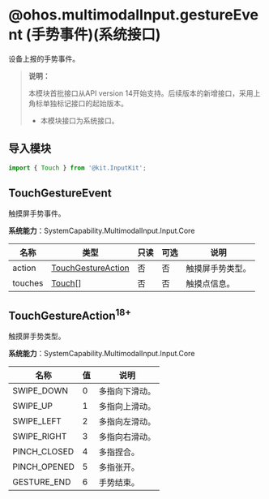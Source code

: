 # @ohos.multimodalInput.gestureEvent (手势事件)(系统接口)

设备上报的手势事件。

>  **说明：**
>
> 本模块首批接口从API version 14开始支持。后续版本的新增接口，采用上角标单独标记接口的起始版本。
>
> - 本模块接口为系统接口。

## 导入模块

```js
import { Touch } from '@kit.InputKit';
```

## TouchGestureEvent

触摸屏手势事件。

**系统能力**：SystemCapability.MultimodalInput.Input.Core

| 名称               | 类型                      | 只读 | 可选 | 说明             |
| ------------------ | ------------------------- | ---- | ---- | ---------------- |
| action | [TouchGestureAction](#touchgestureaction18) | 否   | 否   | 触摸屏手势类型。 |
| touches | [Touch](js-apis-touchevent.md#touch)[] | 否 | 否 | 触摸点信息。 |

## TouchGestureAction<sup>18+</sup>

触摸屏手势类型。

**系统能力**：SystemCapability.MultimodalInput.Input.Core

| 名称            | 值  | 说明             |
| --------------- | --- | --------------- |
| SWIPE_DOWN | 0   | 多指向下滑动。   |
| SWIPE_UP | 1   | 多指向上滑动。   |
| SWIPE_LEFT | 2   | 多指向左滑动。   |
| SWIPE_RIGHT | 3   | 多指向右滑动。   |
| PINCH_CLOSED | 4   | 多指捏合。       |
| PINCH_OPENED | 5   | 多指张开。       |
| GESTURE_END | 6   | 手势结束。       |
